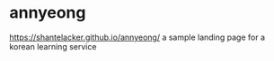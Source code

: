 # annyeong
https://shantelacker.github.io/annyeong/
 a sample landing page for a korean learning service
